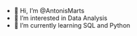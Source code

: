 - 👋 Hi, I’m @AntonisMarts
- 👀 I’m interested in Data Analysis
- 🌱 I’m currently learning SQL and Python


<!---
AnthonyMrts/AnthonyMrts is a ✨ special ✨ repository because its `README.md` (this file) appears on your GitHub profile.
You can click the Preview link to take a look at your changes.
--->
